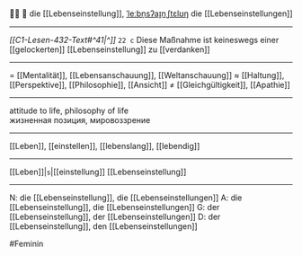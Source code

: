 🧘‍♀️ 🔴 die [[Lebenseinstellung]], [ˈleːbn̩sʔaɪ̯nˌʃtɛlʊŋ](https://youglish.com/pronounce/Lebenseinstellung/german)
die [[Lebenseinstellungen]]

---
*[[C1-Lesen-432-Text#^41|^]]* `22 с` Diese Maßnahme ist keineswegs einer [[gelockerten]] [[Lebenseinstellung]] zu [[verdanken]]


---
= [[Mentalität]], [[Lebensanschauung]], [[Weltanschauung]]
≈ [[Haltung]], [[Perspektive]], [[Philosophie]], [[Ansicht]]
≠ [[Gleichgültigkeit]], [[Apathie]]

---
attitude to life, philosophy of life  
жизненная позиция, мировоззрение

---
[[Leben]], [[einstellen]], [[lebenslang]], [[lebendig]]

---
[[Leben]]|`s`|[[einstellung]]
[[Lebenseinstellung]]


---
N: die [[Lebenseinstellung]], die [[Lebenseinstellungen]]
A: die [[Lebenseinstellung]], die [[Lebenseinstellungen]]
G: der [[Lebenseinstellung]], der [[Lebenseinstellungen]]
D: der [[Lebenseinstellung]], den [[Lebenseinstellungen]]

#Feminin 